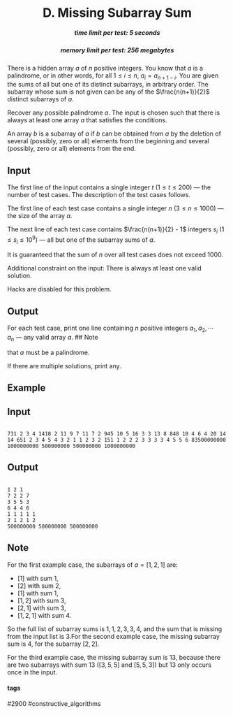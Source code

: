 <h1 style='text-align: center;'> D. Missing Subarray Sum</h1>

<h5 style='text-align: center;'>time limit per test: 5 seconds</h5>
<h5 style='text-align: center;'>memory limit per test: 256 megabytes</h5>

There is a hidden array $a$ of $n$ positive integers. You know that $a$ is a palindrome, or in other words, for all $1 \le i \le n$, $a_i = a_{n + 1 - i}$. You are given the sums of all but one of its distinct subarrays, in arbitrary order. The subarray whose sum is not given can be any of the $\frac{n(n+1)}{2}$ distinct subarrays of $a$.

Recover any possible palindrome $a$. The input is chosen such that there is always at least one array $a$ that satisfies the conditions.

An array $b$ is a subarray of $a$ if $b$ can be obtained from $a$ by the deletion of several (possibly, zero or all) elements from the beginning and several (possibly, zero or all) elements from the end.

## Input

The first line of the input contains a single integer $t$ ($1 \le t \le 200$) — the number of test cases. The description of the test cases follows.

The first line of each test case contains a single integer $n$ ($3 \le n \le 1000$) — the size of the array $a$.

The next line of each test case contains $\frac{n(n+1)}{2} - 1$ integers $s_i$ ($1\leq s_i \leq 10^9$) — all but one of the subarray sums of $a$.

It is guaranteed that the sum of $n$ over all test cases does not exceed $1000$.

Additional constraint on the input: There is always at least one valid solution.

Hacks are disabled for this problem.

## Output

For each test case, print one line containing $n$ positive integers $a_1, a_2, \cdots a_n$ — any valid array $a$. ## Note

 that $a$ must be a palindrome.

If there are multiple solutions, print any.

## Example

## Input


```

731 2 3 4 1418 2 11 9 7 11 7 2 945 10 5 16 3 3 13 8 848 10 4 6 4 20 14 14 651 2 3 4 5 4 3 2 1 1 2 3 2 151 1 2 2 2 3 3 3 3 4 5 5 6 83500000000 1000000000 500000000 500000000 1000000000
```
## Output


```

1 2 1 
7 2 2 7 
3 5 5 3 
6 4 4 6 
1 1 1 1 1 
2 1 2 1 2 
500000000 500000000 500000000 

```
## Note

For the first example case, the subarrays of $a = [1, 2, 1]$ are: 

* $[1]$ with sum $1$,
* $[2]$ with sum $2$,
* $[1]$ with sum $1$,
* $[1, 2]$ with sum $3$,
* $[2, 1]$ with sum $3$,
* $[1, 2, 1]$ with sum $4$.

 So the full list of subarray sums is $1, 1, 2, 3, 3, 4$, and the sum that is missing from the input list is $3$.For the second example case, the missing subarray sum is $4$, for the subarray $[2, 2]$.

For the third example case, the missing subarray sum is $13$, because there are two subarrays with sum $13$ ($[3, 5, 5]$ and $[5, 5, 3]$) but $13$ only occurs once in the input.



#### tags 

#2900 #constructive_algorithms 